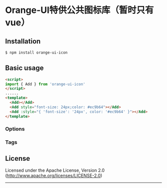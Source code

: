 # Orange-UI特供公共图标库（暂时只有vue）

## Installation

```bash
$ npm install orange-ui-icon
```

## Basic usage

```html
<script>
import { Add } from 'orange-ui-icon'
</script>
......
<template>
  <Add></Add>
  <Add style="font-size: 24px;color: #ec9b64"></Add>
  <Add :style="{ 'font-size': '24px', color: '#ec9b64' }"></Add>
</template>
```

### Options

### Tags

## License

Licensed under the Apache License, Version 2.0
(<http://www.apache.org/licenses/LICENSE-2.0>)

- - -
